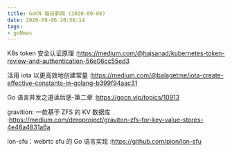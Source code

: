 ```yaml
---
title: GoCN 每日新闻 (2020-09-06)
date: 2020-09-06 20:58:14
tags:
- goNews
---
```

K8s token 安全认证原理 :https://medium.com/@hajsanad/kubernetes-token-review-and-authentication-56e06cc55ed3

活用 iota 以更高效地创建常量 :https://medium.com/@balagetme/iota-create-effective-constants-in-golang-b399f94aac31

Go 语言并发之道读后感-第二章 :https://gocn.vip/topics/10913

gravition: 一款基于 ZFS 的 KV 数据库 :https://medium.com/deroproject/graviton-zfs-for-key-value-stores-4e48a4831a6a

ion-sfu：webrtc sfu 的 Go 语言实现  :https://github.com/pion/ion-sfu

